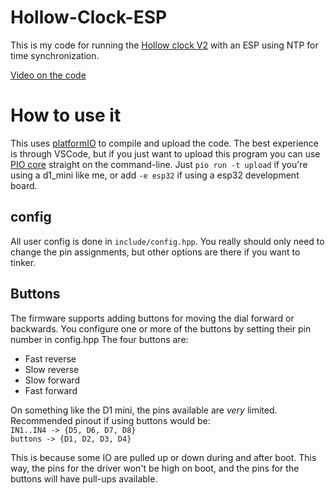﻿# Hollow-Clock-ESP

This is my code for running the [Hollow clock V2](https://www.thingiverse.com/thing:4761858)
with an ESP using NTP for time synchronization.

[Video on the code](https://www.youtube.com/watch?v=ZQMcDnMxaQs)

# How to use it
This uses [platformIO](https://platformio.org/platformio-ide) to compile and upload the code. 
The best experience is through VSCode, but if you just want to upload this program you can use [PIO
core](https://docs.platformio.org/en/latest/core/installation.html#installer-script)
straight on the command-line. 
Just `pio run -t upload` if you're using a d1_mini like me, or add `-e esp32` if
using a esp32 development board.

## config
All user config is done in `include/config.hpp`. You really should only need to change the pin assignments,
but other options are there if you want to tinker.

## Buttons
The firmware supports adding buttons for moving the dial forward or backwards.
You configure one or more of the buttons by setting their pin number in config.hpp
The four buttons are:
- Fast reverse
- Slow reverse
- Slow forward
- Fast forward

On something like the D1 mini, the pins available are *very* limited.
Recommended pinout if using buttons would be:  
`IN1..IN4 -> {D5, D6, D7, D8}`  
`buttons -> {D1, D2, D3, D4}`  

This is because some IO are pulled up or down during and after boot. This way, the pins for the driver won't be high on boot, and the pins for the buttons will have pull-ups available. 
